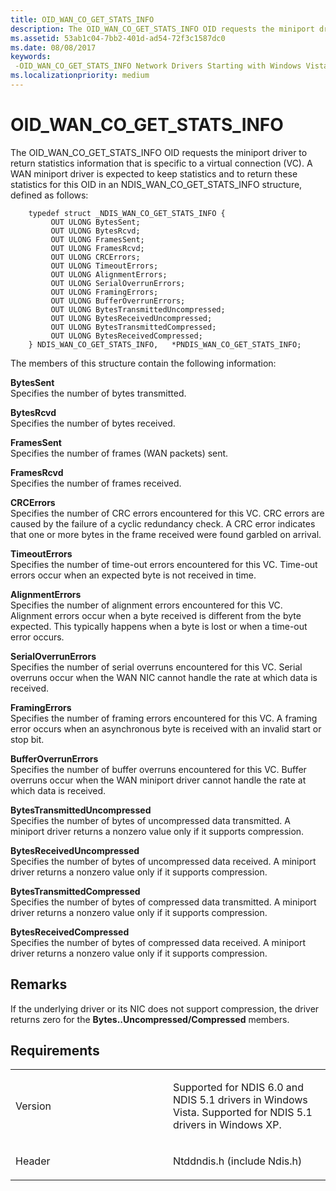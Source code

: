 ```yaml
---
title: OID_WAN_CO_GET_STATS_INFO
description: The OID_WAN_CO_GET_STATS_INFO OID requests the miniport driver to return statistics information that is specific to a virtual connection (VC).
ms.assetid: 53ab1c04-7bb2-401d-ad54-72f3c1587dc0
ms.date: 08/08/2017
keywords: 
 -OID_WAN_CO_GET_STATS_INFO Network Drivers Starting with Windows Vista
ms.localizationpriority: medium
---
```


# OID\_WAN\_CO\_GET\_STATS\_INFO


The OID\_WAN\_CO\_GET\_STATS\_INFO OID requests the miniport driver to return statistics information that is specific to a virtual connection (VC). A WAN miniport driver is expected to keep statistics and to return these statistics for this OID in an NDIS\_WAN\_CO\_GET\_STATS\_INFO structure, defined as follows:

```ManagedCPlusPlus
    typedef struct _NDIS_WAN_CO_GET_STATS_INFO {
         OUT ULONG BytesSent;
         OUT ULONG BytesRcvd;
         OUT ULONG FramesSent;
         OUT ULONG FramesRcvd;
         OUT ULONG CRCErrors;
         OUT ULONG TimeoutErrors;
         OUT ULONG AlignmentErrors;
         OUT ULONG SerialOverrunErrors;
         OUT ULONG FramingErrors;
         OUT ULONG BufferOverrunErrors;
         OUT ULONG BytesTransmittedUncompressed;
         OUT ULONG BytesReceivedUncompressed;
         OUT ULONG BytesTransmittedCompressed;
         OUT ULONG BytesReceivedCompressed;
    } NDIS_WAN_CO_GET_STATS_INFO,   *PNDIS_WAN_CO_GET_STATS_INFO;
```




The members of this structure contain the following information:

<a href="" id="bytessent"></a>**BytesSent**  
Specifies the number of bytes transmitted.

<a href="" id="bytesrcvd"></a>**BytesRcvd**  
Specifies the number of bytes received.

<a href="" id="framessent"></a>**FramesSent**  
Specifies the number of frames (WAN packets) sent.

<a href="" id="framesrcvd"></a>**FramesRcvd**  
Specifies the number of frames received.

<a href="" id="crcerrors"></a>**CRCErrors**  
Specifies the number of CRC errors encountered for this VC. CRC errors are caused by the failure of a cyclic redundancy check. A CRC error indicates that one or more bytes in the frame received were found garbled on arrival.

<a href="" id="timeouterrors"></a>**TimeoutErrors**  
Specifies the number of time-out errors encountered for this VC. Time-out errors occur when an expected byte is not received in time.

<a href="" id="alignmenterrors"></a>**AlignmentErrors**  
Specifies the number of alignment errors encountered for this VC. Alignment errors occur when a byte received is different from the byte expected. This typically happens when a byte is lost or when a time-out error occurs.

<a href="" id="serialoverrunerrors"></a>**SerialOverrunErrors**  
Specifies the number of serial overruns encountered for this VC. Serial overruns occur when the WAN NIC cannot handle the rate at which data is received.

<a href="" id="framingerrors"></a>**FramingErrors**  
Specifies the number of framing errors encountered for this VC. A framing error occurs when an asynchronous byte is received with an invalid start or stop bit.

<a href="" id="bufferoverrunerrors"></a>**BufferOverrunErrors**  
Specifies the number of buffer overruns encountered for this VC. Buffer overruns occur when the WAN miniport driver cannot handle the rate at which data is received.

<a href="" id="bytestransmitteduncompressed"></a>**BytesTransmittedUncompressed**  
Specifies the number of bytes of uncompressed data transmitted. A miniport driver returns a nonzero value only if it supports compression.

<a href="" id="bytesreceiveduncompressed"></a>**BytesReceivedUncompressed**  
Specifies the number of bytes of uncompressed data received. A miniport driver returns a nonzero value only if it supports compression.

<a href="" id="bytestransmittedcompressed"></a>**BytesTransmittedCompressed**  
Specifies the number of bytes of compressed data transmitted. A miniport driver returns a nonzero value only if it supports compression.

<a href="" id="bytesreceivedcompressed"></a>**BytesReceivedCompressed**  
Specifies the number of bytes of compressed data received. A miniport driver returns a nonzero value only if it supports compression.

Remarks
-------

If the underlying driver or its NIC does not support compression, the driver returns zero for the **Bytes..Uncompressed/Compressed** members.

Requirements
------------

<table>
<colgroup>
<col width="50%" />
<col width="50%" />
</colgroup>
<tbody>
<tr class="odd">
<td><p>Version</p></td>
<td><p>Supported for NDIS 6.0 and NDIS 5.1 drivers in Windows Vista. Supported for NDIS 5.1 drivers in Windows XP.</p></td>
</tr>
<tr class="even">
<td><p>Header</p></td>
<td>Ntddndis.h (include Ndis.h)</td>
</tr>
</tbody>
</table>








